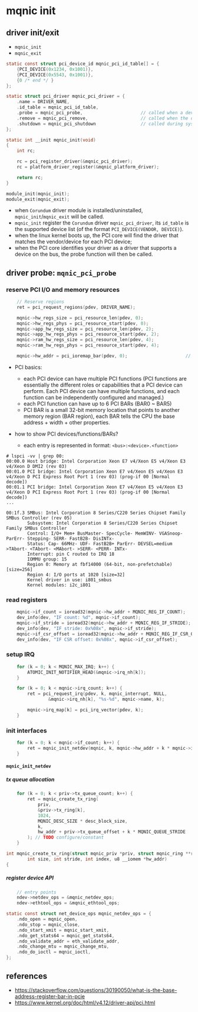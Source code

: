 # mqnic init

## driver init/exit
* `mqnic_init`
* `mqnic_exit`

```c
static const struct pci_device_id mqnic_pci_id_table[] = {
	{PCI_DEVICE(0x1234, 0x1001)},
	{PCI_DEVICE(0x5543, 0x1001)},
	{0 /* end */ }
};

static struct pci_driver mqnic_pci_driver = {
	.name = DRIVER_NAME,
	.id_table = mqnic_pci_id_table,
	.probe = mqnic_pci_probe,                      // called when a device matching an entry in the id_table is found
	.remove = mqnic_pci_remove,                    // called when the device is removed or driver is unloaded
	.shutdown = mqnic_pci_shutdown                 // called during system reboot/shutdown
};

static int __init mqnic_init(void)
{
	int rc;

	rc = pci_register_driver(&mqnic_pci_driver);
	rc = platform_driver_register(&mqnic_platform_driver);

	return rc;
}

module_init(mqnic_init);
module_exit(mqnic_exit);
```
* when `Corundum` driver module is installed/uninstalled, `mqnic_init`/`mqnic_exit` will be called.
* `mqnic_init` register the `Corundum` driver `mqnic_pci_driver`, its `id_table` is the supported device list (of the format `PCI_DEVICE(VENDOR, DEVICE)`).
* when the linux kernel boots up, the PCI core will find the driver that matches the vendor/device for each PCI device;
* when the PCI core identifies your driver as a driver that supports a device on the bus, the probe function will then be called.

## driver probe: `mqnic_pci_probe`

### reserve PCI I/O and memory resources
```c
	// Reserve regions
	ret = pci_request_regions(pdev, DRIVER_NAME);

	mqnic->hw_regs_size = pci_resource_len(pdev, 0);
	mqnic->hw_regs_phys = pci_resource_start(pdev, 0);
	mqnic->app_hw_regs_size = pci_resource_len(pdev, 2);
	mqnic->app_hw_regs_phys = pci_resource_start(pdev, 2);
	mqnic->ram_hw_regs_size = pci_resource_len(pdev, 4);
	mqnic->ram_hw_regs_phys = pci_resource_start(pdev, 4);

	mqnic->hw_addr = pci_ioremap_bar(pdev, 0);						// setup virtual -> physical address mapping for BAR0 region
```

* PCI basics:
	* each PCI device can have multiple PCI functions (PCI functions are essentially the different roles or capabilities that a PCI device can perform. Each PCI device can have multiple functions, and each function can be independently configured and managed.)
	* each PCI function can have up to 6 PCI BARs (BAR0 ~ BAR5)
 	* PCI BAR is a small 32-bit memory location that points to another memory region (BAR region), each BAR tells the CPU the base address + width + other properties.

* how to show PCI devices/functions/BARs?
	* each entry is represented in format: `<bus>:<device>.<function>`
```
# lspci -vv | grep 00:
00:00.0 Host bridge: Intel Corporation Xeon E7 v4/Xeon E5 v4/Xeon E3 v4/Xeon D DMI2 (rev 03)
00:01.0 PCI bridge: Intel Corporation Xeon E7 v4/Xeon E5 v4/Xeon E3 v4/Xeon D PCI Express Root Port 1 (rev 03) (prog-if 00 [Normal decode])
00:01.1 PCI bridge: Intel Corporation Xeon E7 v4/Xeon E5 v4/Xeon E3 v4/Xeon D PCI Express Root Port 1 (rev 03) (prog-if 00 [Normal decode])
...
```
```
00:1f.3 SMBus: Intel Corporation 8 Series/C220 Series Chipset Family SMBus Controller (rev 05)
        Subsystem: Intel Corporation 8 Series/C220 Series Chipset Family SMBus Controller
        Control: I/O+ Mem+ BusMaster- SpecCycle- MemWINV- VGASnoop- ParErr- Stepping- SERR- FastB2B- DisINTx-
        Status: Cap- 66MHz- UDF- FastB2B+ ParErr- DEVSEL=medium >TAbort- <TAbort- <MAbort- >SERR- <PERR- INTx-
        Interrupt: pin C routed to IRQ 18
        IOMMU group: 15
        Region 0: Memory at fbf14000 (64-bit, non-prefetchable) [size=256]
        Region 4: I/O ports at 1020 [size=32]
        Kernel driver in use: i801_smbus
        Kernel modules: i2c_i801
```

### read registers
```c
	mqnic->if_count = ioread32(mqnic->hw_addr + MQNIC_REG_IF_COUNT);				// interface count
	dev_info(dev, "IF count: %d", mqnic->if_count);
	mqnic->if_stride = ioread32(mqnic->hw_addr + MQNIC_REG_IF_STRIDE);				// offset between two interface regions
	dev_info(dev, "IF stride: 0x%08x", mqnic->if_stride);
	mqnic->if_csr_offset = ioread32(mqnic->hw_addr + MQNIC_REG_IF_CSR_OFFSET);
	dev_info(dev, "IF CSR offset: 0x%08x", mqnic->if_csr_offset);
```

### setup IRQ
```c
	for (k = 0; k < MQNIC_MAX_IRQ; k++) {
		ATOMIC_INIT_NOTIFIER_HEAD(&mqnic->irq_nh[k]);
	}

	for (k = 0; k < mqnic->irq_count; k++) {							// set mqnic_interrupt as the interrupt handler
		ret = pci_request_irq(pdev, k, mqnic_interrupt, NULL,
				&mqnic->irq_nh[k], "%s-%d", mqnic->name, k);

		mqnic->irq_map[k] = pci_irq_vector(pdev, k);
	}
```

### init interfaces
```c
	for (k = 0; k < mqnic->if_count; k++) {
		ret = mqnic_init_netdev(mqnic, k, mqnic->hw_addr + k * mqnic->if_stride);
	}
```

#### `mqnic_init_netdev`

##### tx queue allocation
```c
	for (k = 0; k < priv->tx_queue_count; k++) {
		ret = mqnic_create_tx_ring(
			priv,
			&priv->tx_ring[k],
			1024,														// descriptor count
			MQNIC_DESC_SIZE * desc_block_size,							// descriptor stride
			k,
			hw_addr + priv->tx_queue_offset + k * MQNIC_QUEUE_STRIDE	// current queue register base
		); // TODO configure/constant
	}
```
```c
int mqnic_create_tx_ring(struct mqnic_priv *priv, struct mqnic_ring **ring_ptr,
		int size, int stride, int index, u8 __iomem *hw_addr)
{
```

##### register device API
```c
	// entry points
	ndev->netdev_ops = &mqnic_netdev_ops;
	ndev->ethtool_ops = &mqnic_ethtool_ops;
```
```c
static const struct net_device_ops mqnic_netdev_ops = {
	.ndo_open = mqnic_open,
	.ndo_stop = mqnic_close,
	.ndo_start_xmit = mqnic_start_xmit,
	.ndo_get_stats64 = mqnic_get_stats64,
	.ndo_validate_addr = eth_validate_addr,
	.ndo_change_mtu = mqnic_change_mtu,
	.ndo_do_ioctl = mqnic_ioctl,
};
```

## references
* https://stackoverflow.com/questions/30190050/what-is-the-base-address-register-bar-in-pcie
* https://www.kernel.org/doc/html/v4.12/driver-api/pci.html
